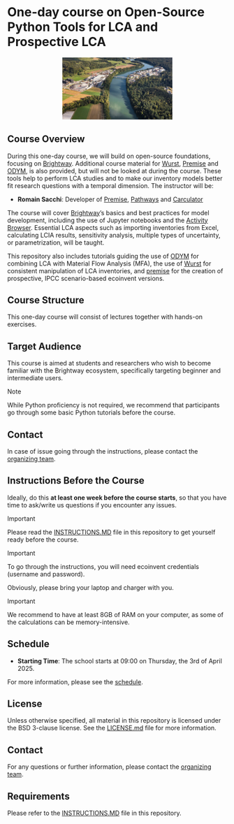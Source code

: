 # One-day course on Open-Source Python Tools for LCA and Prospective LCA

<p align="center">
  <img src="https://github.com/Laboratory-for-Energy-Systems-Analysis/winter-school-psi-2025/blob/main/_images/psi_luftbild.jpg" 
    alt="Aerial picture of PSI. PSI Ost is on the right side of the Aare." width="50%"/>
</p>

## Course Overview

During this one-day course, we will build on open-source foundations, focusing 
on [Brightway](https://github.com/brightway-lca). Additional course material for [Wurst](https://github.com/polca/wurst), [Premise](https://github.com/polca/premise) and [ODYM](https://github.com/IndEcol/ODYM), 
is also provided, but will not be looked at during the course. These tools help to perform LCA studies 
and to make our inventory models better fit research questions with a temporal 
dimension. The instructor will be:

- **Romain Sacchi**: Developer of [Premise](https://github.com/polca/premise), [Pathways](https://github.com/polca/pathways) and [Carculator](https://github.com/Laboratory-for-Energy-Systems-Analysis/carculator)

The course will cover [Brightway](https://docs.brightway.dev/en/latest/)’s basics and best practices for model development, 
including the use of Jupyter notebooks and the [Activity Browser](https://github.com/LCA-ActivityBrowser/activity-browser). 
Essential LCA aspects such as importing inventories from Excel, calculating LCIA results, sensitivity analysis, multiple types of 
uncertainty, or parametrization, will be taught. 

This repository also includes tutorials guiding the use of [ODYM](https://github.com/IndEcol/ODYM) for combining LCA with Material Flow Analysis (MFA), 
the use of [Wurst](https://github.com/polca/wurst) for consistent manipulation of LCA inventories, and [premise](https://premise.readthedocs.io) 
for the creation of prospective, IPCC scenario-based ecoinvent versions.

## Course Structure
This one-day course will consist of lectures together with hands-on exercises.

## Target Audience
This course is aimed at students and researchers who wish to become familiar with 
the Brightway ecosystem, specifically targeting beginner and intermediate 
users. 

> [!NOTE]
> While Python proficiency is not required, we recommend that participants go through some basic Python tutorials before the course.


## Contact

In case of issue going through the instructions, please contact the [organizing team](mailto:romain.sacchi@psi.ch).


## Instructions Before the Course
Ideally, do this **at least one week before the course starts**, 
so that you have time to ask/write us questions if you encounter any issues.

> [!IMPORTANT]  
> Please read the [INSTRUCTIONS.MD](INSTRUCTIONS.MD) file in this repository to get yourself ready before the course.

> [!IMPORTANT]  
> To go through the instructions, you will need ecoinvent credentials (username and password).

Obviously, please bring your laptop and charger with you.

> [!IMPORTANT]
> We recommend to have at least 8GB of RAM on your computer, as some of the 
> calculations can be memory-intensive.

## Schedule
- **Starting Time**: The school starts at 09:00 on Thursday, the 3rd of April 2025. 


For more information, please see the [schedule](SCHEDULE.MD).

## License
Unless otherwise specified, all material in this repository is licensed
under the BSD 3-clause license. See the [LICENSE.md](LICENSE.md) file for more information.

## Contact
For any questions or further information, 
please contact the [organizing team](mailto:karin.treyer@psi.ch).

## Requirements
Please refer to the [INSTRUCTIONS.MD](INSTRUCTIONS.MD) file in this repository.
